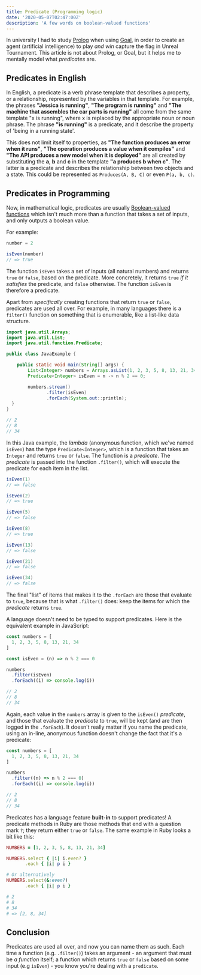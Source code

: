 ```yaml
---
title: Predicate (Programming logic)
date: '2020-05-07T02:47:00Z'
description: 'A few words on boolean-valued functions'
---
```


In university I had to study [Prolog][about-prolog] when using [Goal][about-goal], in order to create an agent (artificial intelligence) to play _and win_ capture the flag in Unreal Tournament. This article is not about Prolog, or Goal, but it helps me to mentally model what _predicates_ are.

## Predicates in English

In English, a predicate is a verb phrase template that describes a property, or a relationship, represented by the variables in that template. For example, the phrases **"Jessica is running"**, **"The program is running"** and **"The machine that assembles the car parts is running"** all come from the same template "x is running", where x is replaced by the appropriate noun or noun phrase. The phrase **"is running"** is a predicate, and it describe the property of 'being in a running state'.

This does not limit itself to properties, as **"The function produces an error when it runs"**, **"The operation produces a value when it compiles"** and **"The API produces a new model when it is deployed"** are all created by substituting the **a**, **b** and **c** in the template **"a produces b when c"**. The latter is a predicate and describes the relationship between two objects and a state. This could be represented as `Produces(A, B, C)` or even `P(a, b, c)`.

## Predicates in Programming

Now, in mathematical logic, predicates are usually [Boolean-valued functions][wiki-boolean-functions] which isn't much more than a function that takes a set of inputs, and only outputs a boolean value.

For example:

```javascript
number = 2

isEven(number)
// => true
```

The function `isEven` takes a set of inputs (all natural numbers) and returns `true` or `false`, based on the predicate. More concretely, it returns `true` _if it satisfies_ the predicate, and `false` otherwise. The function `isEven` is therefore a predicate.

Apart from _specifically_ creating functions that return `true` or `false`, predicates are used all over. For example, in many languages there is a `filter()` function on something that is enumerable, like a list-like data structure.

```Java {9,12}
import java.util.Arrays;
import java.util.List;
import java.util.function.Predicate;

public class JavaExample {

    public static void main(String[] args) {
        List<Integer> numbers = Arrays.asList(1, 2, 3, 5, 8, 13, 21, 34);
        Predicate<Integer> isEven = n -> n % 2 == 0;

        numbers.stream()
               .filter(isEven)
               .forEach(System.out::println);
  }
}

// 2
// 8
// 34
```

In this Java example, the _lambda_ (anonymous function, which we've named `isEven`) has the type `Predicate<Integer>`, which is a function that takes an `Integer` and returns `true` or `false`. The function is a _predicate_. The _predicate_ is passed into the function `.filter()`, which will execute the predicate for each item in the list.

```java
isEven(1)
// => false

isEven(2)
// => true

isEven(5)
// => false

isEven(8)
// => true

isEven(13)
// => false

isEven(21)
// => false

isEven(34)
// => false
```

The final "list" of items that makes it to the `.forEach` are those that evaluate to `true`, because that is what `.filter()` does: keep the items for which the _predicate_ returns `true`.

A language doesn't need to be typed to support predicates. Here is the equivalent example in JavaScript:

<!-- prettier-ignore -->
```javascript {5,8}
const numbers = [
  1, 2, 3, 5, 8, 13, 21, 34
]

const isEven = (n) => n % 2 === 0

numbers
  .filter(isEven)
  .forEach((i) => console.log(i))

// 2
// 8
// 34
```

Again, each value in the `numbers` array is given to the `isEven()` _predicate_, and those that evaluate the _predicate_ to `true`, will be kept (and are then logged in the `.forEach`). It doesn't really matter if you name the predicate, using an in-line, anonymous function doesn't change the fact that it's a predicate:

<!-- prettier-ignore -->
```javascript {6}
const numbers = [
  1, 2, 3, 5, 8, 13, 21, 34
]

numbers
  .filter((n) => n % 2 === 0)
  .forEach((i) => console.log(i))

// 2
// 8
// 34
```

Predicates has a language feature **built-in** to support predicates! A predicate methods in Ruby are those methods that end with a question mark `?`; they return either `true` or `false`. The same example in Ruby looks a bit like this:

```ruby {3,7}
NUMBERS = [1, 2, 3, 5, 8, 13, 21, 34]

NUMBERS.select { |i| i.even? }
       .each { |i| p i }

# Or alternatively
NUMBERS.select(&:even?)
       .each { |i| p i }

# 2
# 8
# 34
# => [2, 8, 34]
```

## Conclusion

Predicates are used all over, and now you can name them as such. Each time a function (e.g. `.filter()`) takes an argument - an argument that must be _a function_ itself; a function which returns `true` or `false` based on some input (e.g `isEven`) - you know you're dealing with a `predicate`.

[about-prolog]: https://www.metalevel.at/prolog
[about-goal]: https://multiagentcontest.org/publications/AppliedGOAL.pdf
[wiki-boolean-functions]: https://en.wikipedia.org/wiki/Boolean-valued_function
